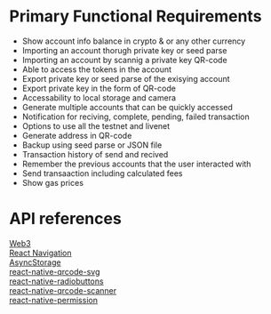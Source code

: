 # Primary Functional Requirements 
- Show account info balance in crypto & or any other currency  
- Importing an account thorugh private key or seed parse 
- Importing an account by scannig a private key QR-code
- Able to access the tokens in the account 
- Export private key or seed parse of the exisying account 
- Export private key in the form of QR-code
- Accessability to local storage and camera 
- Generate multiple accounts that can be quickly accessed 
- Notification for reciving, complete, pending, failed transaction 
- Options to use all the testnet and livenet 
- Generate address in QR-code
- Backup using seed parse or JSON file
- Transaction history of send and recived 
- Remember the previous accounts that the user interacted with 
- Send transaaction including calculated fees 
- Show gas prices 

# API references 
[Web3](https://web3js.readthedocs.io/en/v1.2.11/index.html)<br/>
[React Navigation](https://reactnavigation.org/)<br/>
[AsyncStorage](https://react-native-community.github.io/async-storage/)<br/>
[react-native-qrcode-svg](https://www.npmjs.com/package/react-native-qrcode-svg)<br/>
[react-native-radiobuttons](https://www.npmjs.com/package/react-native-qrcode-svg)<br/>
[react-native-qrcode-scanner](https://www.npmjs.com/package/react-native-qrcode-scanner)<br/>
[react-native-permission](https://www.npmjs.com/package/react-native-permissions)<br/>
